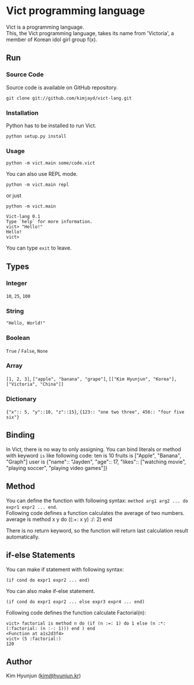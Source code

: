 Vict programming language
====

Vict is a programming language.  
This, the Vict programming language, takes its name from 'Victoria', a member of Korean idol girl group f(x).

Run
----

### Source Code

Source code is available on GitHub repository.

    git clone git://github.com/kimjayd/vict-lang.git

### Installation

Python has to be installed to run Vict. 

    python setup.py install

### Usage

    python -m vict.main some/code.vict

You can also use REPL mode.

    python -m vict.main repl

or just
   
    python -m vict.main

    Vict-lang 0.1
    Type `help` for more information.
    vict> "Hello!"
    Hello!
    vict> 

You can type `exit` to leave.

Types
----

### Integer

`10`, `25`, `100`

### String

`"Hello, World!"`

### Boolean

`True` / `False`, `None`

### Array

`[1, 2, 3]`, `["apple", "banana", "grape"]`, `[["Kim Hyunjun", "Korea"], ["Victoria", "China"]]`

### Dictionary

`{"x":: 5, "y"::10, "z"::15}`, `{123:: "one two three", 456:: "four five six"}`

Binding
----

In Vict, there is no way to only assigning.
You can bind literals or method with keyword `is` like following code:
    ten is 10
    fruits is ["Apple", "Banana", "Graph"]
    user is {"name":: "Jayden", "age":: 17, "likes":: ["watching movie", "playing soccer", "playing video games"]}

Method
----

You can define the function with following syntax: `method arg1 arg2 ... do expr1 expr2 ... end`.  
Following code defines a function calculates the average of two numbers.
    average is method x y do
        ((:+: x y) :/: 2)
    end

There is no return keyword, so the function will return last calculation result automatically.

if-else Statements
----

You can make if statement with following syntax:

    (if cond do expr1 expr2 ... end)

You can also make if-else statement.

    (if cond do expr1 expr2 ... else expr3 expr4 ... end)

Following code defines the function calculate Factorial(n):

    vict> factorial is method n do (if (n :=: 1) do 1 else (n :*: (:factorial: (n :-: 1))) end ) end
    <Function at a1s2d3f4>
    vict> (5 :factorial:)
    120

Author
----

Kim Hyunjun (kim@hyunjun.kr)
